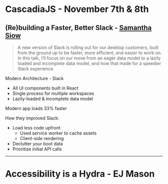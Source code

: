 # CascadiaJS - November 7th & 8th


## (Re)building a Faster, Better Slack - [Samantha Siow](https://github.com/samanthasiow)

> A new version of Slack is rolling out for our desktop customers, built from the ground up to be faster, more efficient, and easier to work on. In this talk, I’ll focus on our move from an eager data model to a lazily loaded and incomplete data model, and how that made for a speedier Slack experience.

Modern Architecture - Slack
* All UI components built in React
* Single process for multiple workspaces
* Lazily-loaded & incomplete data model


Modern app loads 33% faster


How they improved Slack:

* Load less code upfront
  * Used service worker to cache assets
  * Client-side rendering
* Declutter your boot data
* Prioritize initial API calls


***
# Accessibility is a Hydra - EJ Mason




















<link rel="stylesheet" type="text/css" media="all" href="main.css" />




